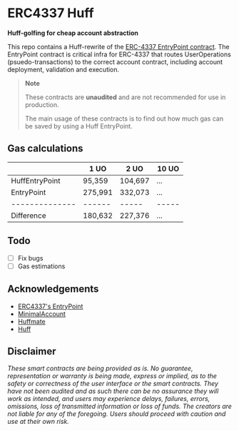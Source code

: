 # ERC4337 Huff

**Huff-golfing for cheap account abstraction**

This repo contains a Huff-rewrite of the [ERC-4337 EntryPoint contract](https://github.com/eth-infinitism/account-abstraction/blob/develop/contracts/core/EntryPoint.sol). The EntryPoint contract is critical infra for ERC-4337 that routes UserOperations (psuedo-transactions) to the correct account contract, including account deployment, validation and execution.

> **Note**
>
> These contracts are **unaudited** and are not recommended for use in production.
>
> The main usage of these contracts is to find out how much gas can be saved by using a Huff EntryPoint.

## Gas calculations

|                | 1 UO    | 2 UO    | 10 UO |
| -------------- | ------- | ------- | ----- |
| HuffEntryPoint | 95,359  | 104,697 | ...   |
| EntryPoint     | 275,991 | 332,073 | ...   |
| -------------- | ------  | -----   | ----- |
| Difference     | 180,632 | 227,376 | ...   |

## Todo

- [ ] Fix bugs
- [ ] Gas estimations

## Acknowledgements

- [ERC4337's EntryPoint](https://github.com/eth-infinitism/account-abstraction/blob/develop/contracts/core/EntryPoint.sol)
- [MinimalAccount](https://github.com/kopy-kat/MinimalAccount)
- [Huffmate](https://github.com/huff-language/huffmate)
- [Huff](https://huff.sh)

## Disclaimer

_These smart contracts are being provided as is. No guarantee, representation or warranty is being made, express or implied, as to the safety or correctness of the user interface or the smart contracts. They have not been audited and as such there can be no assurance they will work as intended, and users may experience delays, failures, errors, omissions, loss of transmitted information or loss of funds. The creators are not liable for any of the foregoing. Users should proceed with caution and use at their own risk._
